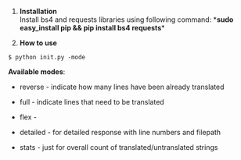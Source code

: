 1. **Installation**\
Install bs4 and requests libraries using following command:
\***sudo easy_install pip && pip install bs4 requests***

2. **How to use**

```
$ python init.py -mode
```

**Available modes**:
 - reverse - indicate how many lines have been already translated  
 - full - indicate lines that need to be translated
 - flex - 

 - detailed - for detailed response with line numbers and filepath 
 - stats - just for overall count of translated/untranslated strings
